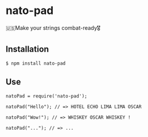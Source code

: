 # nato-pad
🇺🇸Make your strings combat-ready🎖

## Installation 

```
$ npm install nato-pad
```

## Use

```
natoPad = require('nato-pad');

natoPad("Hello"); // => HOTEL ECHO LIMA LIMA OSCAR

natoPad("Wow!"); // => WHISKEY OSCAR WHISKEY !
 
natoPad("..."); // => ...
```
